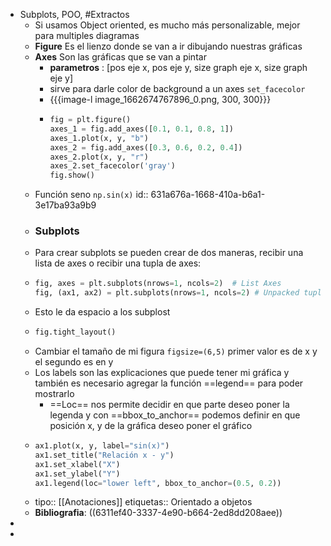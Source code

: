 - Subplots, POO, #Extractos
	- Si usamos Object oriented, es mucho más personalizable, mejor para multiples diagramas
	- **Figure** Es el lienzo donde se van a ir dibujando nuestras gráficas
	- **Axes** Son las gráficas que se van a pintar
		- **parametros** : [pos eje x, pos eje y, size graph eje x, size graph eje y]
		- sirve para darle color de background a un axes `set_facecolor`
		- {{{image-l image_1662674767896_0.png, 300, 300}}}
		- ```python
		  fig = plt.figure()
		  axes_1 = fig.add_axes([0.1, 0.1, 0.8, 1])
		  axes_1.plot(x, y, "b")
		  axes_2 = fig.add_axes([0.3, 0.6, 0.2, 0.4])
		  axes_2.plot(x, y, "r")
		  axes_2.set_facecolor('gray')
		  fig.show()
		  ```
	- Función seno `np.sin(x)`
	  id:: 631a676a-1668-410a-b6a1-3e17ba93a9b9
	- ### Subplots
	- Para crear subplots se pueden crear de dos maneras, recibir una lista de axes o recibir una tupla de axes:
	- ```python
	  fig, axes = plt.subplots(nrows=1, ncols=2)  # List Axes
	  fig, (ax1, ax2) = plt.subplots(nrows=1, ncols=2) # Unpacked tupla
	  ```
	- Esto le da espacio a los subplost
	- ```python
	  fig.tight_layout()
	  ```
	- Cambiar el tamaño de mi figura `figsize=(6,5)` primer valor es de x y el segundo es en y
	- Los labels son las explicaciones que puede tener mi gráfica y también es necesario agregar la función ==legend== para poder mostrarlo
		- ==Loc== nos permite decidir en que parte deseo poner la legenda y con ==bbox_to_anchor== podemos definir en que posición x, y de la gráfica deseo poner el gráfico
	- ```python
	  ax1.plot(x, y, label="sin(x)")
	  ax1.set_title("Relación x - y")
	  ax1.set_xlabel("X")
	  ax1.set_ylabel("Y")
	  ax1.legend(loc="lower left", bbox_to_anchor=(0.5, 0.2))
	  ```
	- tipo::  [[Anotaciones]]
	  etiquetas:: Orientado a objetos
	- **Bibliografia**: ((6311ef40-3337-4e90-b664-2ed8dd208aee))
-
-